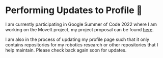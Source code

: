 # Performing Updates to Profile 🔧
I am currently participating in Google Summer of Code 2022 where I am working on the MoveIt project, my project proposal can be found [here](https://summerofcode.withgoogle.com/programs/2022/projects/AICLMf2p). 

I am also in the process of updating my profile page such that it only contains repositories for my robotics research or other repositories that I help maintain. Please check back again soon for updates.
